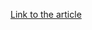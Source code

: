 [Link to the article](https://www.huntress.com/blog/one-order-of-tips-tricks-hot-takes-for-cybersecurity-awareness-month-2024)
